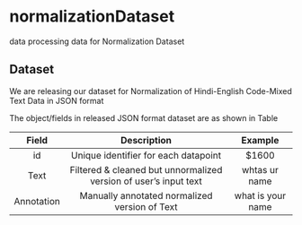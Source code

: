 # normalizationDataset
data processing data for Normalization Dataset

## Dataset

We are releasing our dataset for Normalization of Hindi-English Code-Mixed Text Data in JSON format

The object/fields in released JSON format dataset are as shown in Table

| Field  | Description | Example |
| :----: |:-----------:| :-----: |
| id     | Unique identifier for each datapoint | $1600 |
| Text   | Filtered & cleaned but unnormalized version of user’s input text | whtas ur name |
| Annotation | Manually annotated normalized version of Text | what is your name |
